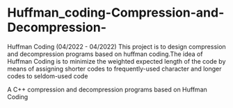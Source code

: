 # Huffman_coding-Compression-and-Decompression-
 Huffman Coding (04/2022 - 04/2022) This project is to design compression and decompression programs based on
huffman coding.The idea of Huffman Coding is to minimize the weighted expected length of the code by means of
assigning shorter codes to frequently-used character and longer codes to seldom-used code


 A C++ compression and decompression programs based on Huffman Coding
